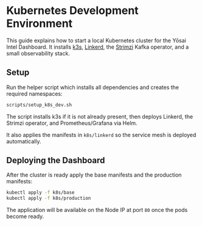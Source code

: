 # Kubernetes Development Environment

This guide explains how to start a local Kubernetes cluster for the Yōsai Intel Dashboard.
It installs [k3s](https://k3s.io), [Linkerd](https://linkerd.io), the [Strimzi](https://strimzi.io) Kafka operator, and a small observability stack.

## Setup

Run the helper script which installs all dependencies and creates the required namespaces:

```bash
scripts/setup_k8s_dev.sh
```

The script installs k3s if it is not already present, then deploys Linkerd, the Strimzi operator, and Prometheus/Grafana via Helm.

It also applies the manifests in `k8s/linkerd` so the service mesh is deployed automatically.

## Deploying the Dashboard

After the cluster is ready apply the base manifests and the production manifests:

```bash
kubectl apply -f k8s/base
kubectl apply -f k8s/production
```

The application will be available on the Node IP at port `80` once the pods become ready.

